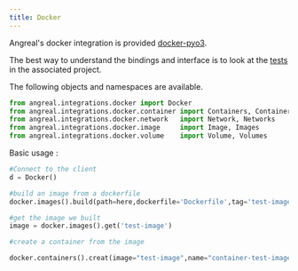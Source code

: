```yaml
---
title: Docker
---
```


Angreal's docker integration is provided [docker-pyo3](https://github.com/dylanbstorey/docker-pyo3).

The best way to understand the bindings and interface is to look at the [tests](https://github.com/dylanbstorey/docker-pyo3/tree/main/py_test) in the associated project.


The following objects and namespaces are available.

```python
from angreal.integrations.docker import Docker
from angreal.integrations.docker.container import Containers, Container
from angreal.integrations.docker.network   import Network, Networks
from angreal.integrations.docker.image     import Image, Images
from angreal.integrations.docker.volume    import Volume, Volumes
```

Basic usage : 
```python
#Connect to the client
d = Docker()

#build an image from a dockerfile
docker.images().build(path=here,dockerfile='Dockerfile',tag='test-image')

#get the image we built
image = docker.images().get('test-image')

#create a container from the image

docker.containers().creat(image="test-image",name="container-test-image")


```